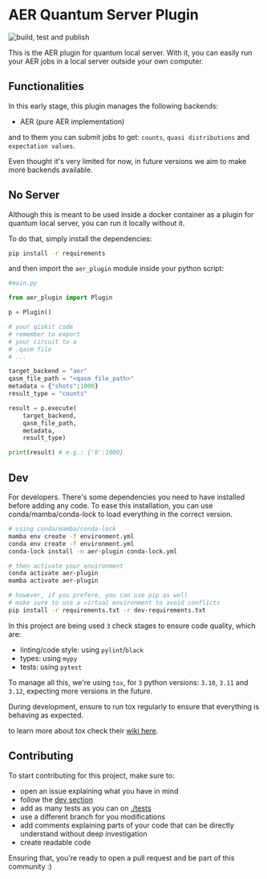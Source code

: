 # AER Quantum Server Plugin

![build, test and publish](https://github.com/github/Dpbm/aer_plugin/workflows/build_test_publish.yml/badge.svg)

This is the AER plugin for quantum local server. With it, you can easily run your AER jobs in a local server outside your own computer.

## Functionalities

In this early stage, this plugin manages the following backends:

- AER (pure AER implementation)

and to them you can submit jobs to get: `counts`, `quasi distributions` and `expectation values`.

Even thought it's very limited for now, in future versions we aim to make more backends available.

## No Server

Although this is meant to be used inside a docker container as a plugin for quantum local server, you can run it locally without it.

To do that, simply install the dependencies:

```bash
pip install -r requirements
```


and then import the `aer_plugin` module inside your python script:

```python
#main.py

from aer_plugin import Plugin

p = Plugin()

# your qiskit code
# remember to export 
# your circuit to a 
# .qasm file
# ...

target_backend = "aer"
qasm_file_path = "<qasm_file_path>"
metadata = {"shots":1000}
result_type = "counts"

result = p.execute(
    target_backend, 
    qasm_file_path, 
    metadata, 
    result_type)

print(result) # e.g.: {'0':1000}

```


## Dev

For developers. There's some dependencies you need to have installed before adding any code. To ease this installation, you can use conda/mamba/conda-lock to load everything in the correct version.

```bash
# using conda/mamba/conda-lock
mamba env create -f environment.yml
conda env create -f environment.yml
conda-lock install -n aer-plugin conda-lock.yml

# then activate your environment
conda activate aer-plugin
mamba activate aer-plugin

# however, if you prefere, you can use pip as well
# make sure to use a virtual environment to avoid conflicts
pip install -r requirements.txt -r dev-requirements.txt

```

In this project are being used `3` check stages to ensure code quality, which are:

- linting/code style: using `pylint`/`black`
- types: using `mypy`
- tests: using `pytest`

To manage all this, we're using `tox`, for `3` python versions: `3.10`, `3.11` and `3.12`, expecting more versions in the future.

During development, ensure to run tox regularly to ensure that everything is behaving as expected. 

to learn more about tox check their [wiki here](https://tox.wiki/).


## Contributing

To start contributing for this project, make sure to:

- open an issue explaining what you have in mind
- follow the [dev section](#dev)
- add as many tests as you can on [./tests](./tests/)
- use a different branch for you modifications
- add comments explaining parts of your code that can be directly understand without deep investigation
- create readable code

Ensuring that, you're ready to open a pull request and be part of this community :)